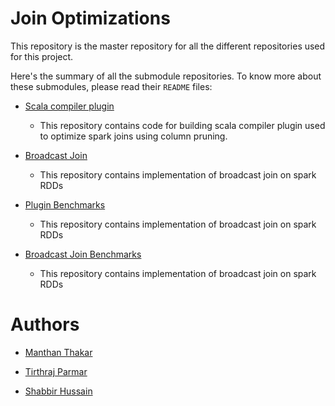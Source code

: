 # Join Optimizations

This repository is the master repository for all the different repositories used for this project. 

Here's the summary of all the submodule repositories. To know more about these submodules, please read their `README` files:

- [Scala compiler plugin](https://github.com/spark-optimizations/scala-plugin) 
 
  -  This repository contains code for building scala compiler plugin used to optimize spark joins using column pruning.

- [Broadcast Join](https://github.com/spark-optimizations/broadcast-join)

  - This repository contains implementation of broadcast join on spark RDDs

- [Plugin Benchmarks](https://github.com/spark-optimizations/plugin-benchmark)

  - This repository contains implementation of broadcast join on spark RDDs

- [Broadcast Join Benchmarks](https://github.com/spark-optimizations/benchmarks)

  - This repository contains implementation of broadcast join on spark RDDs


# Authors

- [Manthan Thakar](https://github.com/manthan787)

- [Tirthraj Parmar](https://github.com/Tirthraj93)

- [Shabbir Hussain](https://github.com/shabbirahussain)


